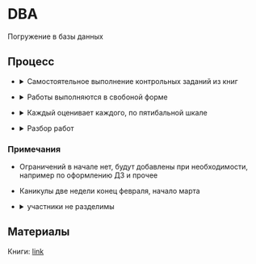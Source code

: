 # DBA
Погружение в базы данных  

## Процесс
- <details>
  <summary>Самостоятельное выполнение контрольных заданий из книг </summary>
  Публикуются вопросы, дается время, предполагаемо от 1 недели, оценивается последний коммит за контрольный день, проводится ревью, как минимум с одним экспертом.
</details> 

- <details>
  <summary>Работы выполняются в свобоной форме </summary>
  
  - Допускается подсматривать в стороннии решения, для понимания идеи и самостоятельно реализовать подобное  
  - Письменные ответы только своими словами  
  - Форма сдачи любая блокнот, google docs, confluence, pdf, markdown, drawio и др.
  - Если что то не понятно берем доп занятия или заходим на второй круг по главе, чтобы на выходе не было пробелов
</details> 

- <details>
  <summary>Каждый оценивает каждого, по пятибальной шкале</summary>
  И эксперты И участники оценивают работы, после чего оценки суммируются, так определяется лучший ответ на каждый вопрос, а они фиксируются в репозиторий
</details>

- <details>
  <summary>Разбор работ</summary>
  Тут предполагается свободный формат встречи по пройденному материалу, поднимаются вопросы, выдвигаются идеи
</details> 

### Примечания
- Ограничений в начале нет, будут добавлены при необходимости, например по оформлению ДЗ и прочее
- Каникулы две недели конец февраля, начало марта   
- <details>
  <summary>участники не разделимы </summary>

  Если кто-то не пришел (!)из участников встреча переносится, если кто-то отстал идет повторения пройденого материала, шаги по продвижению не проводятся
</details> 

## Материалы
Книги: [link](https://www.postgrespro.ru/education/books)     
